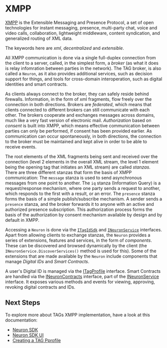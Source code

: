# XMPP #

[XMPP](https://xmpp.org/about/technology-overview.html) is the Extensible Messaging and Presence Protocol,
a set of open technologies for instant messaging, presence, multi-party chat, voice and video calls, collaboration, 
lightweight middleware, content syndication, and generalized routing of XML data.

The keywords here are _xml_, _decentralized_ and _extensible_.

All XMPP communication is done via a single full-duplex connection from the client to a server, called, in the simplest form,
a _broker_ (as what it does is relay infomration between parties in the network). The TAG broker, is also called a `Neuron`, as
it also provides additional services, such as decision support for things, and tools for cross-domain interoperation, such as
digital identities and smart contracts.

As clients always connect to the broker, they can safely reside behind firewalls. Information, in the form of
xml fragments, flow freely over the connection in both directions. Brokers are _federated_, which means that clients 
connected to different brokers can still communicate with each other. The brokers cooperate and exchanges messages 
across domains, much like a very fast version of electronic mail. _Authorization_ based on _consent_ is built into XMPP, 
which means effective communication between parties can only be performed, if consent has been provided earlier. As 
communication can occur spontaneously, in both directions, the connection to the broker must be maintained and kept alive
in order to be able to receive events.

The root elements of the XML fragments being sent and received over the connection (level 2 elements in the overall XML stream, the
level 1 element being the opening tag that initiates an XML stream) are called _stanzas_. There are three different stanzas that
form the basis of XMPP communication: The `message` stanza is used to send asynchronous messages from one point to another. The
`iq` stanza (Information Query) is a request/response mechanism, where one party sends a request to another, which responds to the
first with a result, or an error. The `presence` stanza forms the basis of a simple publish/subscribe mechanism. A sender sends a
`presence` stanza, and the broker forwards it to anyone with an active and authorized presence subscription. This authorization
process forms the basis of the authorization by consent mechanism available by design and by default in XMPP.

Accessing a `Neuron` is done via the [`ITagIdSdk`](../Tag.Neuron.Xamarin/ITagIdSdk.cs) and
[`INeuronService`](../Tag.Neuron.Xamarin/Services/INeuronService.cs) interfaces. Apart from allowing clients to exchange
stanzas, the `Neuron` provides a series of extensions, features and services, in the form of _components_.
These can be discovered and browsed dynamically by the client (the `INeuronService.DiscoverServices()` method is used for this).
Some of the extensions that are made available by the `Neuron` include components that manage _Digital IDs_ and _Smart Contracts_.

A user's Digital ID is managed via the [ITagProfile](../Tag.Neuron.Xamarin/Services/ITagProfile.cs) interface. Smart Contracts
are handled via the [INeuronContracts](../Tag.Neuron.Xamarin/Services/INeuronContracts.cs) interface, part of the
[INeuronService](../Tag.Neuron.Xamarin/Services/INeuronService.cs) interface. It exposes various methods and events
for viewing, approving, revoking digital contracts and IDs.

## Next Steps ##

To explore more about TAGs XMPP implementation, have a look at this documentation:
- [Neuron SDK](NeuronSDK.md)
- [Neuron SDK UI](NeuronSDKUI.md)
- [Creating a TAG Pprofile](CreatingAProfile.md)
